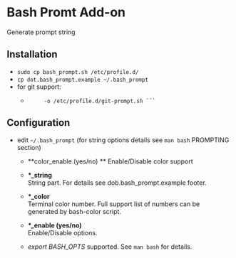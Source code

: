 Bash Promt Add-on
======
Generate prompt string

## Installation
* ``` sudo cp bash_prompt.sh /etc/profile.d/ ```
* ``` cp dot.bash_prompt.example ~/.bash_prompt ```
* for git support:
  * ``` curl -sSL https://raw.githubusercontent.com/git/git/master/contrib/completion/git-prompt.sh \  
         -o /etc/profile.d/git-prompt.sh ```

## Configuration
* edit `~/.bash_prompt` (for string options details see `man bash` PROMPTING section)
  * **color_enable (yes/no)  **
    Enable/Disable color support
  * **\*_string**  
    String part. For details see dob.bash_prompt.example footer.
  * **\*_color**  
    Terminal color number. Full support list of numbers can be generated by bash-color script.
  * **\*_enable (yes/no)**  
    Enable/Disable options.

  * _export BASH\_OPTS_ supported. See `man bash` for details.
